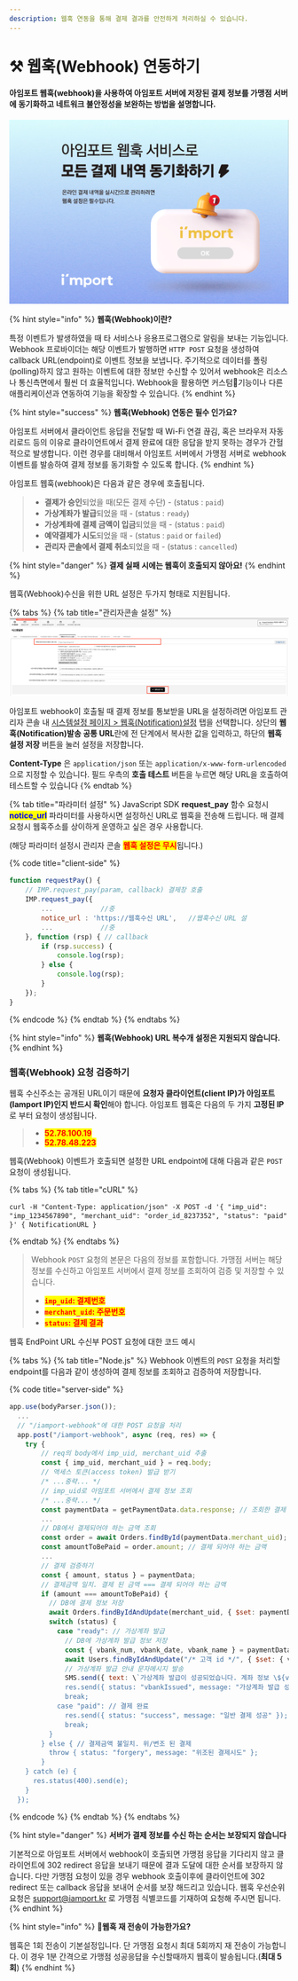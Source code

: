 ```yaml
---
description: 웹훅 연동을 통해 결제 결과를 안전하게 처리하실 수 있습니다.
---
```


# ⚒ 웹훅(Webhook) 연동하기

#### 아임포트 **웹훅**(webhook)을 사용하여 아임포트 서버에 저장된 결제 정보를 가맹점 서버에 동기화하고 네트워크 불안정성을 보완하는 방법을 설명합니다.

![](<../.gitbook/assets/image (12).png>)

{% hint style="info" %}
**웹훅(Webhook)이란?**

특정 이벤트가 발생하였을 때 타 서비스나 응용프로그램으로 알림을 보내는 기능입니다. Webhook 프로바이더는 해당 이벤트가 발행하면 `HTTP POST` 요청을 생성하여 callback URL(endpoint)로 이벤트 정보을 보냅니다. 주기적으로 데이터를 폴링(polling)하지 않고 원하는 이벤트에 대한 정보만 수신할 수 있어서 webhook은 리소스나 통신측면에서 훨씬 더 효율적입니다. Webhook을 활용하면 커스텀기능이나 다른 애플리케이션과 연동하여 기능을 확장할 수 있습니다.
{% endhint %}

{% hint style="success" %}
**웹훅(Webhook) 연동은 필수 인가요?**

아임포트 서버에서 클라이언트 응답을 전달할 때 Wi-Fi 연결 끊김, 혹은 브라우저 자동 리로드 등의 이유로 클라이언트에서 결제 완료에 대한 응답을 받지 못하는 경우가 간헐적으로 발생합니다. 이런 경우를 대비해서 아임포트 서버에서 가맹점 서버로 webhook 이벤트를 발송하여 결제 정보를 동기화할 수 있도록 합니다.
{% endhint %}

아임포트 웹훅(webhook)은 다음과 같은 경우에 호출됩니다.

> * **결제가 승인**되었을 때(모든 결제 수단) - (status : `paid`)
> * **가상계좌가 발급**되었을 때 - (status : `ready`)
> * **가상계좌에 결제 금액이 입금**되었을 때 - (status : `paid`)
> * **예약결제가 시도**되었을 때 - (status : `paid` or `failed`)
> * **관리자 콘솔에서 결제 취소**되었을 때 - (status : `cancelled`)

{% hint style="danger" %}
**결제 실패 시에는 웹훅이 호출되지 않아요!**
{% endhint %}

웹훅(Webhook)수신을 위한 URL 설정은 두가지 형태로 지원됩니다.

{% tabs %}
{% tab title="관리자콘솔 설정" %}
![웹훅 URL 설정방법](<../.gitbook/assets/image (6) (1) (1) (1) (1) (1) (1) (1) (1).png>)

아임포트 webhook이 호출될 때 결제 정보를 통보받을 URL을 설정하려면 아임포트 관리자 콘솔 내 [시스템설정 페이지 > 웹훅(Notification)설정](https://admin.iamport.kr/settings#tab\_webhook) 탭을 선택합니다. 상단의 **웹훅(Notification)발송 공통 URL**란에 전 단계에서 복사한 값을 입력하고, 하단의 **웹훅설정 저장** 버튼을 눌러 설정을 저장합니다.

**Content-Type** 은 `application/json` 또는 `application/x-www-form-urlencoded`으로 지정할 수 있습니다. 필드 우측의 **호출 테스트** 버튼을 누르면 해당 URL을 호출하여 테스트할 수 있습니다
{% endtab %}

{% tab title="파라미터 설정" %}
JavaScript SDK **request\_pay** 함수 요청시 <mark style="color:blue;">**notice\_url**</mark> 파라미터를 사용하시면 설정하신 URL로 웹훅을 전송해 드립니다. 매 결제 요청시 웹훅주소를 상이하게 운영하고 싶은 경우 사용합니다.

(해당 파라미터 설정시 관리자 콘솔 <mark style="color:red;">**웹훅 설정은 무시**</mark>됩니다.)

{% code title="client-side" %}
```javascript
function requestPay() {
    // IMP.request_pay(param, callback) 결제창 호출
    IMP.request_pay({
        ...            //중
        notice_url : 'https://웹훅수신 URL',   //웹훅수신 URL 설
        ...            //중
    }, function (rsp) { // callback
        if (rsp.success) {
            console.log(rsp);
        } else {
            console.log(rsp);
        }
    });
}
```
{% endcode %}
{% endtab %}
{% endtabs %}

{% hint style="info" %}
**웹훅(Webhook) URL 복수개 설정은 지원되지 않습니다.**
{% endhint %}

### 웹훅(Webhook) 요청 검증하기 <a href="#webhook" id="webhook"></a>

웹훅 수신주소는 공개된 URL이기 때문에 **요청자 클라이언트(client IP)가 아임포트(Iamport IP)인지 반드시 확인**해야 합니다. 아임포트 웹훅은 다음의 두 가지 **고정된 IP** 로 부터 요청이 생성됩니다.

> * <mark style="color:red;">**52.78.100.19**</mark>
> * <mark style="color:red;">**52.78.48.223**</mark>

웹훅(Webhook) 이벤트가 호출되면 설정한 URL endpoint에 대해 다음과 같은 `POST` 요청이 생성됩니다.

{% tabs %}
{% tab title="cURL" %}
```url
curl -H "Content-Type: application/json" -X POST -d '{ "imp_uid": "imp_1234567890", "merchant_uid": "order_id_8237352", "status": "paid" }' { NotificationURL }
```
{% endtab %}
{% endtabs %}

> Webhook `POST` 요청의 본문은 다음의 정보를 포함합니다. 가맹점 서버는 해당 정보를 수신하고 아임포트 서버에서 결제 정보를 조회하여 검증 및 저장할 수 있습니다.
>
> * <mark style="color:red;">**`imp_uid`**</mark><mark style="color:red;">**: 결제번호**</mark>
> * <mark style="color:red;">**`merchant_uid`**</mark><mark style="color:red;">**: 주문번호**</mark>
> * <mark style="color:red;">**`status`**</mark><mark style="color:red;">**: 결제 결과**</mark>

웹훅 EndPoint URL 수신부 POST 요청에 대한 코드 예시

{% tabs %}
{% tab title="Node.js" %}
Webhook 이벤트의 `POST` 요청을 처리할 endpoint를 다음과 같이 생성하여 결제 정보를 조회하고 검증하여 저장합니다.

{% code title="server-side" %}
```javascript
app.use(bodyParser.json());
  ...
  // "/iamport-webhook"에 대한 POST 요청을 처리
  app.post("/iamport-webhook", async (req, res) => {
    try {
        // req의 body에서 imp_uid, merchant_uid 추출
        const { imp_uid, merchant_uid } = req.body; 
        // 액세스 토큰(access token) 발급 받기
        /* ...중략... */
        // imp_uid로 아임포트 서버에서 결제 정보 조회
        /* ...중략... */
        const paymentData = getPaymentData.data.response; // 조회한 결제 정보
        ...
        // DB에서 결제되어야 하는 금액 조회
        const order = await Orders.findById(paymentData.merchant_uid);
        const amountToBePaid = order.amount; // 결제 되어야 하는 금액
        ...
        // 결제 검증하기
        const { amount, status } = paymentData;
        // 결제금액 일치. 결제 된 금액 === 결제 되어야 하는 금액
        if (amount === amountToBePaid) { 
          // DB에 결제 정보 저장
          await Orders.findByIdAndUpdate(merchant_uid, { $set: paymentData }); 
          switch (status) {
            case "ready": // 가상계좌 발급
              // DB에 가상계좌 발급 정보 저장
              const { vbank_num, vbank_date, vbank_name } = paymentData;
              await Users.findByIdAndUpdate("/* 고객 id */", { $set: { vbank_num, vbank_date, vbank_name }});
              // 가상계좌 발급 안내 문자메시지 발송
              SMS.send({ text: \`가상계좌 발급이 성공되었습니다. 계좌 정보 \${vbank_num} \${vbank_date} \${vbank_name}\`});
              res.send({ status: "vbankIssued", message: "가상계좌 발급 성공" });
              break;
            case "paid": // 결제 완료
              res.send({ status: "success", message: "일반 결제 성공" });
              break;
          }
        } else { // 결제금액 불일치. 위/변조 된 결제
          throw { status: "forgery", message: "위조된 결제시도" };
        }
    } catch (e) {
      res.status(400).send(e);
    }
  });
```
{% endcode %}
{% endtab %}
{% endtabs %}

{% hint style="danger" %}
**서버가 결제 정보를 수신 하는 순서는 보장되지 않습니다**

기본적으로 아임포트 서버에서 webhook이 호출되면 가맹점 응답을 기다리지 않고 클라이언트에 302 redirect 응답을 보내기 때문에 결과 도달에 대한 순서를 보장하지 않습니다. 다만 가맹점 요청이 있을 경우 webhook 호출이후에 클라이언트에 302 redirect 또는 callback 응답을 보내어 순서를 보장 해드리고 있습니다. 웹훅 우선순위 요청은 [support@iamport.kr](mailto:support@iamport.kr) 로 가맹점 식별코드를 기재하여 요청해 주시면 됩니다.
{% endhint %}

{% hint style="info" %}
**웹훅 재 전송이 가능한가요?**

웹훅은 1회 전송이 기본설정입니다. 단 가맹점 요청시 최대 5회까지 재 전송이 가능합니다. 이 경우 1분 간격으로 가맹점 성공응답을 수신할때까지 웹훅이 발송됩니다.(**최대 5회**)
{% endhint %}

